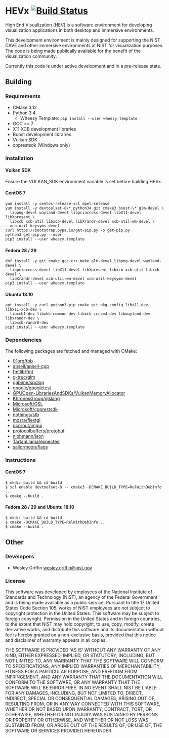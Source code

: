 # HEVx [![Build Status](https://travis-ci.org/usnistgov/hevx.svg?branch=master)](https://travis-ci.org/usnistgov/hevx)

High End Visualization (HEV) is a software environment for developing
visualization applications in both desktop and immersive environments.

This development environment is mainly designed for supporting the NIST CAVE
and other immersive environments at NIST for visualization purposes. The code
is being made publically available for the benefit of the visualization
community.

Currently this code is under active development and in a pre-release state.

## Building ##

### Requirements ###
- CMake 3.12
- Python 3.4
  - Wheezy Template: `pip install --user wheezy.template`
- GCC >= 7
- X11 XCB development libraries
- Boost development libraries
- Vulkan SDK
- cpprestsdk (Windows only)

### Installation ###

#### Vulkan SDK ####
Ensure the VULKAN_SDK environment variable is set before building HEVx.

#### CentOS 7 ####
~~~
yum install -y centos-release-scl epel-release
yum install -y devtoolset-8\* python34 git cmake3 boost-\* glm-devel \
  libpng-devel wayland-devel libpciaccess-devel libX11-devel libXpresent \
  libxcb xcb-util libxcb-devel libXrandr-devel xcb-util-wm-devel \
  xcb-util-keysyms-devel
curl https://bootstrap.pypa.io/get-pip.py -o get-pip.py
python3 get-pip.py --user
pip3 install --user wheezy.template
~~~

#### Fedora 28 / 29 ####
~~~
dnf install -y git cmake gcc-c++ make glm-devel libpng-devel wayland-devel \
  libpciaccess-devel libX11-devel libXpresent libxcb xcb-util libxcb-devel \
  libXrandr-devel xcb-util-wm-devel xcb-util-keysyms-devel
pip3 install --user wheezy.template
~~~

#### Ubuntu 18.10 ####
~~~
apt install -y curl python3-pip cmake git pkg-config libx11-dev libx11-xcb-dev \
  libxcb1-dev libxkb-common-dev libxcb-icccm4-dev libwayland-dev libxrandr-dev \
  libxcb-randr0-dev
pip3 install --user wheezy.template
~~~

### Dependencies ###
The following packages are fetched and managed with CMake:
- [01org/tbb](https://github.com/01org/tbb)
- [abseil/apseil-cpp](https://github.com/abseil/abseil-cpp)
- [fmtlib/fmt](https://github.com/fmtlib/fmt)
- [g-truc/glm](https://github.com/g-truc/glm)
- [gabime/spdlog](https://github.com/gabime/spdlog)
- [google/googletest](https://github.com/google/googletest)
- [GPUOpen-LibrariesAndSDKs/VulkanMemoryAllocator](https://github.com/GPUOpen-LibrariesAndSDKs/VulkanMemoryAllocator)
- [KhronosGroup/glslang](https://github.com/KhronosGroup/glslang)
- [Microsoft/GSL](https://github.com/Microsoft/GSL)
- [Microsoft/cpprestsdk](https://github.com/Microsoft/cpprestsdk)
- [nothings/stb](https://github.com/nothings/stb)
- [mosra/flextgl](https://github.com/mosra/flextgl)
- [ocornut/imgui](https://github.com/ocornut/imgui)
- [protocolbuffers/protobuf](https://github.com/protocolbuffers/protobuf)
- [nlohmann/json](https://github.com/nlohmann/json)
- [TartanLlama/expected](https://github.com/TartanLlama/expected)
- [sailormoon/flags](https://github.com/sailormoon/flags)

### Instructions ###

#### CentOS 7 ####
~~~
$ mkdir build && cd build
$ scl enable devtoolset-8 -- cmake3 -DCMAKE_BUILD_TYPE=RelWithDebInfo ..
$ cmake --build .
~~~

#### Fedora 28 / 29 and Ubuntu 18.10 ####
~~~
$ mkdir build && cd build
$ cmake -DCMAKE_BUILD_TYPE=RelWithDebInfo ..
$ cmake --build .
~~~

## Other ##

### Developers ###
- Wesley Griffin wesley.griffin@nist.gov

### License ###
This software was developed by employees of the National Institute of
Standards and Technology (NIST), an agency of the Federal Government and is
being made available as a public service. Pursuant to title 17 United States
Code Section 105, works of NIST employees are not subject to copyright
protection in the United States.  This software may be subject to foreign
copyright.  Permission in the United States and in foreign countries, to the
extent that NIST may hold copyright, to use, copy, modify, create derivative
works, and distribute this software and its documentation without fee is
hereby granted on a non-exclusive basis, provided that this notice and
disclaimer of warranty appears in all copies. 

THE SOFTWARE IS PROVIDED 'AS IS' WITHOUT ANY WARRANTY OF ANY KIND, EITHER
EXPRESSED, IMPLIED, OR STATUTORY, INCLUDING, BUT NOT LIMITED TO, ANY WARRANTY
THAT THE SOFTWARE WILL CONFORM TO SPECIFICATIONS, ANY IMPLIED WARRANTIES OF
MERCHANTABILITY, FITNESS FOR A PARTICULAR PURPOSE, AND FREEDOM FROM
INFRINGEMENT, AND ANY WARRANTY THAT THE DOCUMENTATION WILL CONFORM TO THE
SOFTWARE, OR ANY WARRANTY THAT THE SOFTWARE WILL BE ERROR FREE.  IN NO EVENT
SHALL NIST BE LIABLE FOR ANY DAMAGES, INCLUDING, BUT NOT LIMITED TO, DIRECT,
INDIRECT, SPECIAL OR CONSEQUENTIAL DAMAGES, ARISING OUT OF, RESULTING FROM, OR
IN ANY WAY CONNECTED WITH THIS SOFTWARE, WHETHER OR NOT BASED UPON WARRANTY,
CONTRACT, TORT, OR OTHERWISE, WHETHER OR NOT INJURY WAS SUSTAINED BY PERSONS
OR PROPERTY OR OTHERWISE, AND WHETHER OR NOT LOSS WAS SUSTAINED FROM, OR AROSE
OUT OF THE RESULTS OF, OR USE OF, THE SOFTWARE OR SERVICES PROVIDED HEREUNDER.

